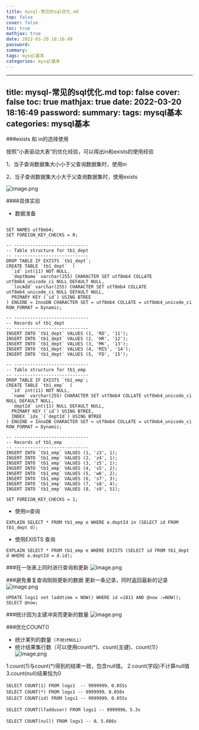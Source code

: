 ```yaml
---
title: mysql-常见的sql优化.md
top: false
cover: false
toc: true
mathjax: true
date: 2022-03-20 18:16:49
password:
summary:
tags: mysql基本
categories: mysql基本
---
```

---
title: mysql-常见的sql优化.md
top: false
cover: false
toc: true
mathjax: true
date: 2022-03-20 18:16:49
password:
summary:
tags: mysql基本
categories: mysql基本
---
###exists 和 in的选择使用 

按照“小表驱动大表”的优化经验，可以得出in和exists的使用经验

1、当子查询数据集大小小于父查询数据集时，使用in

2、当子查询数据集大小大于父查询数据集时，使用exists

![image.png](https://upload-images.jianshu.io/upload_images/13965490-1078653619cda226.png?imageMogr2/auto-orient/strip%7CimageView2/2/w/1240)

####具体实验

- 数据准备
~~~

SET NAMES utf8mb4;
SET FOREIGN_KEY_CHECKS = 0;

-- ----------------------------
-- Table structure for tb1_dept
-- ----------------------------
DROP TABLE IF EXISTS `tb1_dept`;
CREATE TABLE `tb1_dept`  (
  `id` int(11) NOT NULL,
  `deptName` varchar(255) CHARACTER SET utf8mb4 COLLATE utf8mb4_unicode_ci NULL DEFAULT NULL,
  `locAdd` varchar(255) CHARACTER SET utf8mb4 COLLATE utf8mb4_unicode_ci NULL DEFAULT NULL,
  PRIMARY KEY (`id`) USING BTREE
) ENGINE = InnoDB CHARACTER SET = utf8mb4 COLLATE = utf8mb4_unicode_ci ROW_FORMAT = Dynamic;

-- ----------------------------
-- Records of tb1_dept
-- ----------------------------
INSERT INTO `tb1_dept` VALUES (1, 'RD', '11');
INSERT INTO `tb1_dept` VALUES (2, 'HR', '12');
INSERT INTO `tb1_dept` VALUES (3, 'MK', '13');
INSERT INTO `tb1_dept` VALUES (4, 'MIS', '14');
INSERT INTO `tb1_dept` VALUES (5, 'FD', '15');

-- ----------------------------
-- Table structure for tb1_emp
-- ----------------------------
DROP TABLE IF EXISTS `tb1_emp`;
CREATE TABLE `tb1_emp`  (
  `id` int(11) NOT NULL,
  `name` varchar(255) CHARACTER SET utf8mb4 COLLATE utf8mb4_unicode_ci NULL DEFAULT NULL,
  `deptId` int(11) NULL DEFAULT NULL,
  PRIMARY KEY (`id`) USING BTREE,
  INDEX `idx_`(`deptId`) USING BTREE
) ENGINE = InnoDB CHARACTER SET = utf8mb4 COLLATE = utf8mb4_unicode_ci ROW_FORMAT = Dynamic;

-- ----------------------------
-- Records of tb1_emp
-- ----------------------------
INSERT INTO `tb1_emp` VALUES (1, 'z3', 1);
INSERT INTO `tb1_emp` VALUES (2, 'z4', 1);
INSERT INTO `tb1_emp` VALUES (3, 'z5', 1);
INSERT INTO `tb1_emp` VALUES (4, 's5', 2);
INSERT INTO `tb1_emp` VALUES (5, 'w6', 2);
INSERT INTO `tb1_emp` VALUES (6, 's7', 3);
INSERT INTO `tb1_emp` VALUES (7, 's8', 4);
INSERT INTO `tb1_emp` VALUES (8, 's9', 51);

SET FOREIGN_KEY_CHECKS = 1;

~~~

- 使用in查询
~~~
EXPLAIN SELECT * FROM tb1_emp e WHERE e.deptId in (SELECT id FROM tb1_dept d);
~~~

- 使用EXISTS 查询
~~~
EXPLAIN SELECT * FROM tb1_emp e WHERE EXISTS (SELECT id FROM tb1_dept d WHERE e.deptId = d.id);
~~~



###在一张表上同时进行查询和更新
![image.png](https://upload-images.jianshu.io/upload_images/13965490-93be74d841c77d45.png?imageMogr2/auto-orient/strip%7CimageView2/2/w/1240)



###避免重复查询刚刚更新的数据
更新一条记录，同时返回最新的记录
![image.png](https://upload-images.jianshu.io/upload_images/13965490-130c0f0dd422962c.png?imageMogr2/auto-orient/strip%7CimageView2/2/w/1240)

~~~
UPDATE logs1 set laddtime = NOW() WHERE id =1811 AND @now :=NOW();
SELECT @now;
~~~

###统计因为主键冲突而更新的数量
![image.png](https://upload-images.jianshu.io/upload_images/13965490-98bc36d249e94ae1.png?imageMogr2/auto-orient/strip%7CimageView2/2/w/1240)

###优化COUNT()
- 统计某列的数量`（不统计NULL）`
- 统计结果集行数（可以使用count(*)、count(主键)、count(1)）
![image.png](https://upload-images.jianshu.io/upload_images/13965490-05202f785258ca8a.png?imageMogr2/auto-orient/strip%7CimageView2/2/w/1240)


1.count(1)与count(*)得到的结果一致，包含null值。
2.count(字段)不计算null值
3.count(null)结果恒为0
~~~
SELECT COUNT(1) FROM logs1  -- 9999999、0.055s
SELECT COUNT(*) FROM logs1 -- 9999999、0.050s
SELECT COUNT(id) FROM logs1 -- 9999999、0.055s
 
SELECT COUNT(lfadduser) FROM logs1 -- 9999996、5.3s

SELECT COUNT(null) FROM logs1 -- 0、5.086s
~~~
